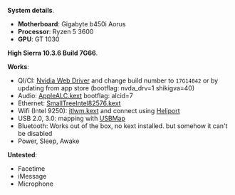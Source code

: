 **System details**. 
- **Motherboard**: Gigabyte b450i Aorus
- **Processor**: Ryzen 5 3600
- **GPU**: GT 1030 

**High Sierra 10.3.6 Build 7G66**.

**Works**:
- QI/CI: [Nvidia Web Driver](https://www.tonymacx86.com/nvidia-drivers/) and change build number to `17G14042` or by updating from app store (bootflag: nvda_drv=1 shikigva=40)
- Audio: [AppleALC.kext](https://github.com/acidanthera/AppleALC) bootflag: alcid=7
- Ethernet: [SmallTreeIntel82576.kext](https://github.com/khronokernel/SmallTree-I211-AT-patch)
- Wifi (Intel 9250): [itlwm.kext](https://github.com/OpenIntelWireless/itlwm) and connect using [Heliport](https://github.com/OpenIntelWireless/HeliPort)
- USB 2.0, 3.0: mapping with [USBMap](https://github.com/corpnewt/USBMap)
- Bluetooth: Works out of the box, no kext installed. but somehow it can't be disabled
- Power, Sleep, Awake


**Untested**:
- Facetime
- iMessage
- Microphone
